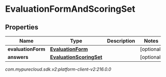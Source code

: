 # EvaluationFormAndScoringSet


## Properties

| Name | Type | Description | Notes |
| ------------ | ------------- | ------------- | ------------- |
| **evaluationForm** | [**EvaluationForm**](EvaluationForm) |  |  [optional] |
| **answers** | [**EvaluationScoringSet**](EvaluationScoringSet) |  |  [optional] |




_com.mypurecloud.sdk.v2:platform-client-v2:216.0.0_
